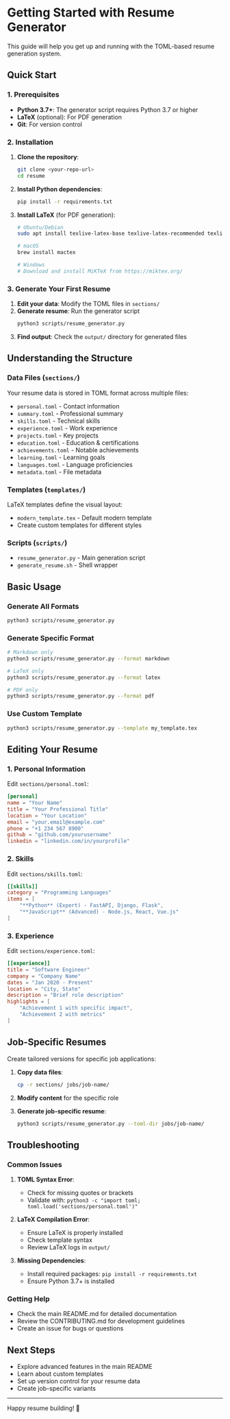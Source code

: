 # Getting Started with Resume Generator

This guide will help you get up and running with the TOML-based resume generation system.

## Quick Start

### 1. Prerequisites

- **Python 3.7+**: The generator script requires Python 3.7 or higher
- **LaTeX** (optional): For PDF generation
- **Git**: For version control

### 2. Installation

1. **Clone the repository**:
   ```bash
   git clone <your-repo-url>
   cd resume
   ```

2. **Install Python dependencies**:
   ```bash
   pip install -r requirements.txt
   ```

3. **Install LaTeX** (for PDF generation):
   ```bash
   # Ubuntu/Debian
   sudo apt install texlive-latex-base texlive-latex-recommended texlive-latex-extra texlive-fonts-recommended

   # macOS
   brew install mactex

   # Windows
   # Download and install MiKTeX from https://miktex.org/
   ```

### 3. Generate Your First Resume

1. **Edit your data**: Modify the TOML files in `sections/`
2. **Generate resume**: Run the generator script
   ```bash
   python3 scripts/resume_generator.py
   ```
3. **Find output**: Check the `output/` directory for generated files

## Understanding the Structure

### Data Files (`sections/`)

Your resume data is stored in TOML format across multiple files:

- `personal.toml` - Contact information
- `summary.toml` - Professional summary
- `skills.toml` - Technical skills
- `experience.toml` - Work experience
- `projects.toml` - Key projects
- `education.toml` - Education & certifications
- `achievements.toml` - Notable achievements
- `learning.toml` - Learning goals
- `languages.toml` - Language proficiencies
- `metadata.toml` - File metadata

### Templates (`templates/`)

LaTeX templates define the visual layout:

- `modern_template.tex` - Default modern template
- Create custom templates for different styles

### Scripts (`scripts/`)

- `resume_generator.py` - Main generation script
- `generate_resume.sh` - Shell wrapper

## Basic Usage

### Generate All Formats
```bash
python3 scripts/resume_generator.py
```

### Generate Specific Format
```bash
# Markdown only
python3 scripts/resume_generator.py --format markdown

# LaTeX only
python3 scripts/resume_generator.py --format latex

# PDF only
python3 scripts/resume_generator.py --format pdf
```

### Use Custom Template
```bash
python3 scripts/resume_generator.py --template my_template.tex
```

## Editing Your Resume

### 1. Personal Information
Edit `sections/personal.toml`:
```toml
[personal]
name = "Your Name"
title = "Your Professional Title"
location = "Your Location"
email = "your.email@example.com"
phone = "+1 234 567 8900"
github = "github.com/yourusername"
linkedin = "linkedin.com/in/yourprofile"
```

### 2. Skills
Edit `sections/skills.toml`:
```toml
[[skills]]
category = "Programming Languages"
items = [
    "**Python** (Expert) - FastAPI, Django, Flask",
    "**JavaScript** (Advanced) - Node.js, React, Vue.js"
]
```

### 3. Experience
Edit `sections/experience.toml`:
```toml
[[experience]]
title = "Software Engineer"
company = "Company Name"
dates = "Jan 2020 - Present"
location = "City, State"
description = "Brief role description"
highlights = [
    "Achievement 1 with specific impact",
    "Achievement 2 with metrics"
]
```

## Job-Specific Resumes

Create tailored versions for specific job applications:

1. **Copy data files**:
   ```bash
   cp -r sections/ jobs/job-name/
   ```

2. **Modify content** for the specific role

3. **Generate job-specific resume**:
   ```bash
   python3 scripts/resume_generator.py --toml-dir jobs/job-name/
   ```

## Troubleshooting

### Common Issues

1. **TOML Syntax Error**:
   - Check for missing quotes or brackets
   - Validate with: `python3 -c "import toml; toml.load('sections/personal.toml')"`

2. **LaTeX Compilation Error**:
   - Ensure LaTeX is properly installed
   - Check template syntax
   - Review LaTeX logs in `output/`

3. **Missing Dependencies**:
   - Install required packages: `pip install -r requirements.txt`
   - Ensure Python 3.7+ is installed

### Getting Help

- Check the main README.md for detailed documentation
- Review the CONTRIBUTING.md for development guidelines
- Create an issue for bugs or questions

## Next Steps

- Explore advanced features in the main README
- Learn about custom templates
- Set up version control for your resume data
- Create job-specific variants

---

Happy resume building! 🚀 
